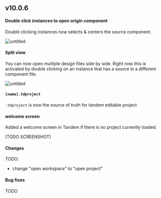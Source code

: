 ## v10.0.6

#### Double click instances to open origin component

Double clicking instances now selects & centers the source component.

![untitled](https://user-images.githubusercontent.com/757408/42292057-24a4a40a-7fa6-11e8-88dd-0fbef3651872.gif)

#### Split view

You can now open multiple design files side by side. Right now this is activated by double clicking on an instance that has a source
in a different component file.

![untitled](https://user-images.githubusercontent.com/757408/42292147-c975789c-7fa6-11e8-9b2f-218191d2deb8.gif)

#### `[name].tdproject`

`.tdproject` is now the source of truth for tandem editable project

#### welcome screen

Added a welcome screen in Tandem if there is no project currently loaded.

[TODO SCREENSHOT]

#### Changes

TODO:

- change "open workspace" to "open project"

#### Bug fixes

TODO
